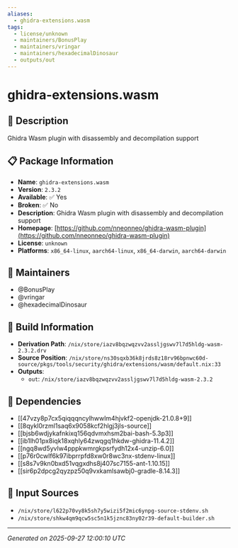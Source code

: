 ```yaml
---
aliases:
  - ghidra-extensions.wasm
tags:
  - license/unknown
  - maintainers/BonusPlay
  - maintainers/vringar
  - maintainers/hexadecimalDinosaur
  - outputs/out
---
```


# ghidra-extensions.wasm

## 📝 Description

Ghidra Wasm plugin with disassembly and decompilation support

## 📋 Package Information

- **Name**: `ghidra-extensions.wasm`
- **Version**: `2.3.2`
- **Available**: ✅ Yes
- **Broken**: ✅ No
- **Description**: Ghidra Wasm plugin with disassembly and decompilation support
- **Homepage**: [https://github.com/nneonneo/ghidra-wasm-plugin](https://github.com/nneonneo/ghidra-wasm-plugin)
- **License**: `unknown`
- **Platforms**: `x86_64-linux`, `aarch64-linux`, `x86_64-darwin`, `aarch64-darwin`
## 👥 Maintainers

- @BonusPlay
- @vringar
- @hexadecimalDinosaur


## 🔧 Build Information

- **Derivation Path**: `/nix/store/iazv8bqzwqzvv2assljgswv7l7d5hldg-wasm-2.3.2.drv`
- **Source Position**: `/nix/store/ns30sqxb36k8jrds8z18rv96bpnwc60d-source/pkgs/tools/security/ghidra/extensions/wasm/default.nix:33`
- **Outputs**:
  - `out`:  `/nix/store/iazv8bqzwqzvv2assljgswv7l7d5hldg-wasm-2.3.2`

## 🔗 Dependencies

- [[47vzy8p7cx5qiqqqncylhwwlm4hjvkf2-openjdk-21.0.8+9]]
- [[8qykl0rzml1saq6x9058kcf2hlgj3jls-source]]
- [[bjsb6wdjykafnkixq156qdvmxhsm2bai-bash-5.3p3]]
- [[ib1lh01px8iqk18xqhly64zwqgq1hkdw-ghidra-11.4.2]]
- [[ngq8wd5yvlw4pppkwmrgkpsrfydh12x4-unzip-6.0]]
- [[p76r0cwlf6k97ibprrpfd8xw0r8wc3nx-stdenv-linux]]
- [[s8s7v9kn0bxd51vqgxdhs8j407sc7155-ant-1.10.15]]
- [[sir6p2dpcg2qyzpz50q9vxkamlsawbj0-gradle-8.14.3]]

## 📁 Input Sources

- `/nix/store/l622p70vy8k5sh7y5wizi5f2mic6ynpg-source-stdenv.sh`
- `/nix/store/shkw4qm9qcw5sc5n1k5jznc83ny02r39-default-builder.sh`

---
*Generated on 2025-09-27 12:00:10 UTC*
